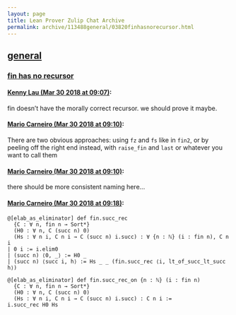 ```yaml
---
layout: page
title: Lean Prover Zulip Chat Archive 
permalink: archive/113488general/03820finhasnorecursor.html
---
```


## [general](index.html)
### [fin has no recursor](03820finhasnorecursor.html)

#### [Kenny Lau (Mar 30 2018 at 09:07)](https://leanprover.zulipchat.com/#narrow/stream/113488-general/topic/fin%20has%20no%20recursor/near/124402350):
fin doesn’t have the morally correct recursor. we should prove it maybe.

#### [Mario Carneiro (Mar 30 2018 at 09:10)](https://leanprover.zulipchat.com/#narrow/stream/113488-general/topic/fin%20has%20no%20recursor/near/124402455):
There are two obvious approaches: using `fz` and `fs` like in `fin2`, or by peeling off the right end instead, with `raise_fin` and `last` or whatever you want to call them

#### [Mario Carneiro (Mar 30 2018 at 09:10)](https://leanprover.zulipchat.com/#narrow/stream/113488-general/topic/fin%20has%20no%20recursor/near/124402457):
there should be more consistent naming here...

#### [Mario Carneiro (Mar 30 2018 at 09:18)](https://leanprover.zulipchat.com/#narrow/stream/113488-general/topic/fin%20has%20no%20recursor/near/124402660):
```
@[elab_as_eliminator] def fin.succ_rec
  {C : ∀ n, fin n → Sort*}
  (H0 : ∀ n, C (succ n) 0)
  (Hs : ∀ n i, C n i → C (succ n) i.succ) : ∀ {n : ℕ} (i : fin n), C n i
| 0 i := i.elim0
| (succ n) ⟨0, _⟩ := H0 _
| (succ n) ⟨succ i, h⟩ := Hs _ _ (fin.succ_rec ⟨i, lt_of_succ_lt_succ h⟩)

@[elab_as_eliminator] def fin.succ_rec_on {n : ℕ} (i : fin n)
  {C : ∀ n, fin n → Sort*}
  (H0 : ∀ n, C (succ n) 0)
  (Hs : ∀ n i, C n i → C (succ n) i.succ) : C n i :=
i.succ_rec H0 Hs
```

